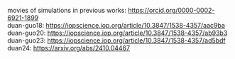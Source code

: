 movies of simulations in previous works: https://orcid.org/0000-0002-6921-1899  
duan-guo18: https://iopscience.iop.org/article/10.3847/1538-4357/aac9ba  
duan-guo20: https://iopscience.iop.org/article/10.3847/1538-4357/ab93b3
duan-guo23: https://iopscience.iop.org/article/10.3847/1538-4357/ad5bdf
duan24: https://arxiv.org/abs/2410.04467
